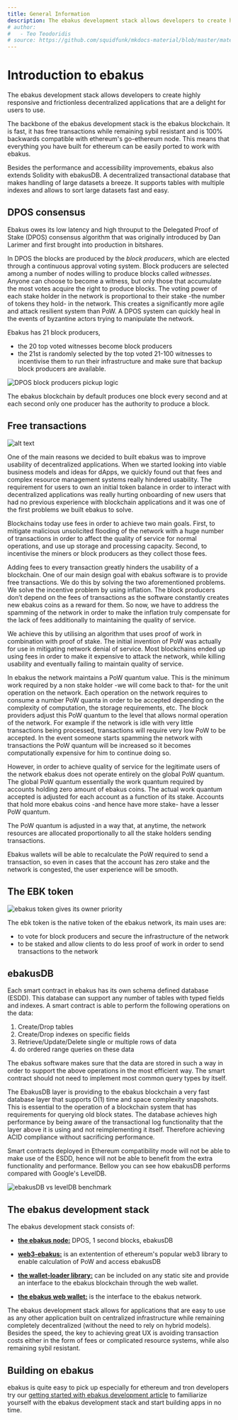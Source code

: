 ```yaml
---
title: General Information
description: The ebakus development stack allows developers to create highly responsive and frictionless decentralized applications that are a delight for users to use.
# author:
#   - Teo Teodoridis
# source: https://github.com/squidfunk/mkdocs-material/blob/master/material/base.html
---
```


# Introduction to ebakus

The ebakus development stack allows developers to create highly responsive and frictionless decentralized applications that are a delight for users to use.

The backbone of the ebakus development stack is the ebakus blockchain. It is fast, it has free transactions while remaining sybil resistant and is 100% backwards compatible with ethereum's go-ethereum node. This means that everything you have built for ethereum can be easily ported to work with ebakus.

Besides the performance and accessibility improvements, ebakus also extends Solidity with ebakusDB. A decentralized transactional database that makes handling of large datasets a breeze. It supports tables with multiple indexes and allows to sort large datasets fast and easy.

##  DPOS consensus

Ebakus owes its low latency and high throuput to the Delegated Proof of Stake (DPOS) consensus algorithm that was originally introduced by Dan Larimer and first brought into production in bitshares.

In DPOS the blocks are produced by the *block producers*, which are elected through a continuous approval voting system. Block producers are selected among a number of nodes willing to produce blocks called *witnesses*. Anyone can choose to become a witness, but only those that accumulate the most votes acquire the right to produce blocks. The voting power of each stake holder in the network is proportional to their stake -the number of tokens they hold- in the network. This creates a significantly more agile and attack resilient system than PoW. A DPOS system can quickly heal in the events of byzantine actors trying to manipulate the network.

Ebakus has 21 block producers,

* the 20 top voted witnesses become block producers
* the 21st is randomly selected by the top voted 21-100 witnesses to incentivise them to run their infrastructure and make sure that backup block producers are available.

![DPOS block producers pickup logic](/img/dpos.jpg "DPOS illustration")

The ebakus blockchain by default produces one block every second and at each second only one producer has the authority to produce a block.

## Free transactions

![alt text](/img/ebakus_if.jpg "dApp interfaces with ebakus")

One of the main reasons we decided to built ebakus was to improve usability of decentralized applications. When we started looking into viable business models and ideas for dApps, we quickly found out that fees and complex resource management systems really hindered usability. The requirement for users to own an initial token balance in order to interact with decentralized applications was really hurting onboarding of new users that had no previous experience with blockchain applications and it was one of the first problems we built ebakus to solve.

Blockchains today use fees in order to achieve two main goals. First, to mitigate malicious unsolicited flooding of the network with a huge number of transactions in order to affect the quality of service for normal operations, and use up storage and processing capacity. Second, to incentivise the miners or block producers as they collect those fees.

Adding fees to every transaction greatly hinders the usability of a blockchain. One of our main design goal with ebakus software is to provide free transactions. We do this by solving the two aforementioned problems. We solve the incentive problem by using inflation. The block producers don’t depend on the fees of transactions as the software constantly creates new ebakus coins as a reward for them. So now, we have to address the spamming of the network in order to make the inflation truly compensate for the lack of fees additionally to maintaining the quality of service.

We achieve this by utilising an algorithm that uses proof of work in combination with proof of stake. The initial invention of PoW was actually for use in mitigating network denial of service. Most blockchains ended up using fees in order to make it expensive to attack the network, while killing usability and eventually failing to maintain quality of service.

In ebakus  the network maintains a PoW quantum value. This is the minimum work required by a non stake holder -we will come back to that- for the unit operation on the network. Each operation on the network requires to consume a number PoW quanta in order to be accepted depending on the complexity of computation, the storage requirements, etc. The block providers adjust this PoW quantum to the level that allows normal operation of the network. For example if the network is idle with very little transactions being processed, transactions will require very low PoW to be accepted. In the event someone starts spamming the network with transactions the PoW quantum will be increased so it becomes computationally expensive for him to continue doing so.

However, in order to achieve quality of service for the legitimate users of the network ebakus does not operate entirely on the global PoW quantum. The global PoW quantum essentially the work quantum required by accounts holding zero amount of ebakus coins. The actual work quantum accepted is adjusted for each account as a function of its stake. Accounts that hold more ebakus coins -and hence have more stake- have a lesser PoW quantum.

The PoW quantum is adjusted in a way that, at anytime, the network resources are allocated proportionally to all the stake holders sending transactions.

Ebakus wallets will be able to recalculate the PoW required to send a transaction, so even in cases that the account has zero stake and the network is congested, the user experience will be smooth.

## The EBK token

![ebakus token gives its owner priority](/img/ebk.jpg "ebakus token gives its owner priority")

The ebk token is the native token of the ebakus network, its main uses are:

* to vote for block producers and secure the infrastructure of the network
* to be staked and allow clients to do less proof of work in order to send transactions to the network

## ebakusDB

Each smart contract in ebakus has its own schema defined database (ESDD). This database can support any number of tables with typed fields and indexes. A smart contract is able to perform the following operations on the data:

1. Create/Drop tables
2. Create/Drop indexes on specific fields
3. Retrieve/Update/Delete single or multiple rows of data
4. do ordered range queries on these data

The ebakus software makes sure that the data are stored in such a way in order to support the above operations in the most efficient way. The smart contract should not need to implement most common query types by itself.

The EbakusDB layer is providing to the ebakus blockchain a very fast database layer that supports O(1) time and space complexity snapshots. This is essential to the operation of a blockchain system that has requirements for querying old block states. The database achieves high performance by being aware of the transactional log functionality that the layer above it is using and not reimplementing it itself. Therefore achieving ACID compliance without sacrificing performance.

Smart contracts deployed in Ethereum compatibility mode will not be able to make use of the ESDD, hence will not be able to benefit from the extra functionality and performance. Bellow you can see how ebakusDB performs compared with Google's LevelDB.

![ebakusDB vs levelDB benchmark](/img/ebakusdb.jpg "ebakusDB benchmark")

## The ebakus development stack

The ebakus development stack consists of:

- [**the ebakus node:**](/developing-applications-with-ebakus/the-ebakus-development-stack/ebakus-node.md)
  DPOS, 1 second blocks, ebakusDB

- [**web3-ebakus:**](/developing-applications-with-ebakus/the-ebakus-development-stack/web3-ebakus.md)
  is an extentention of ethereum's popular web3 library to enable calculation of PoW and access ebakusDB

- [**the wallet-loader library:**](/developing-applications-with-ebakus/the-ebakus-development-stack/wallet-loader.md)
  can be included on any static site and provide an interface to the ebakus blockchain through the web wallet.

- [**the ebakus web wallet:**](/developing-applications-with-ebakus/the-ebakus-development-stack/ebakus-wallet.md) is the interface to the ebakus network.

The ebakus development stack allows for applications that are easy to use as any other application built on centralized infrastructure while remaining completely decentralized (without the need to rely on hybrid models).  Besides the speed, the key to achieving great UX is avoiding transaction costs either in the form of fees or complicated resource systems, while also remaining sybil resistant.

## Building on ebakus

ebakus is quite easy to pick up especially for ethereum and tron developers try our [getting started with ebakus development article](/developing-applications-with-ebakus/gettting-started-with-ebakus-development.md) to familiarize yourself with the ebakus development stack and start building apps in no time.
